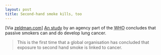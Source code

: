 ```yaml
---
layout: post
title: Second-hand smoke kills, too
---
```


[Via <a href="http://www.zeldman.com/">zeldman.com</a>] <a href="http://news.bbc.co.uk/2/hi/health/2053840.stm">An study</a> by an agency part of the <acronym title="World Health Organization">WHO</acronym> concludes that passive smokers can and do develop lung cancer.

<blockquote>This is the first time that a global organisation has concluded that exposure to second hand smoke is linked to cancer.
</blockquote>
